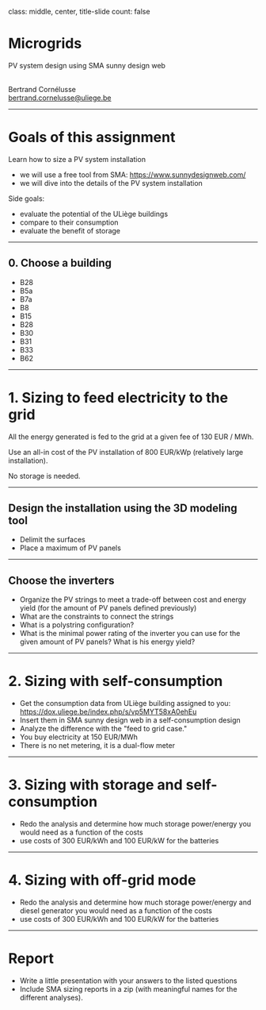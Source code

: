 class: middle, center, title-slide
count: false

# Microgrids

PV system design using SMA sunny design web
<br><br>

Bertrand Cornélusse<br>
[bertrand.cornelusse@uliege.be](mailto:bertrand.cornelusse@uliege.be)

---

# Goals of this assignment

Learn how to size a PV system installation
- we will use a free tool from SMA: https://www.sunnydesignweb.com/
- we will dive into the details of the PV system installation

Side goals:
- evaluate the potential of the ULiège buildings
- compare to their consumption
- evaluate the benefit of storage

---

## 0. Choose a building

- B28
- B5a
- B7a
- B8
- B15
- B28
- B30
- B31
- B33
- B62

---

# 1. Sizing to feed electricity to the grid

All the energy generated is fed to the grid at a given fee of 130 EUR / MWh.

Use an all-in cost of the PV installation of 800 EUR/kWp (relatively large installation).

No storage is needed.

---

## Design the installation using the 3D modeling tool

 - Delimit the surfaces
 - Place a maximum of PV panels

---

## Choose the inverters

 - Organize the PV strings to meet a trade-off between cost and energy yield (for the amount of PV panels defined previously)
 - What are the constraints to connect the strings
 - What is a polystring configuration?
 - What is the minimal power rating of the inverter you can use for the given amount of PV panels? What is his energy yield?

---

#  2. Sizing with self-consumption

 - Get the consumption data from ULiège building assigned to you: https://dox.uliege.be/index.php/s/vp5MYT58xA0ehEu
 - Insert them in SMA sunny design web in a self-consumption design
 - Analyze the difference with the "feed to grid case."
 - You buy electricity at 150 EUR/MWh
 - There is no net metering, it is a dual-flow meter

---

# 3. Sizing with storage and self-consumption

 - Redo the analysis and determine how much storage power/energy you would need as a function of the costs
 - use costs of 300 EUR/kWh and 100 EUR/kW for the batteries

---

# 4. Sizing with off-grid mode

 - Redo the analysis and determine how much storage power/energy and diesel generator you would need as a function of the costs
 - use costs of 300 EUR/kWh and 100 EUR/kW for the batteries

---

# Report

- Write a little presentation with your answers to the listed questions
- Include SMA sizing reports in a zip (with meaningful names for the different analyses).
